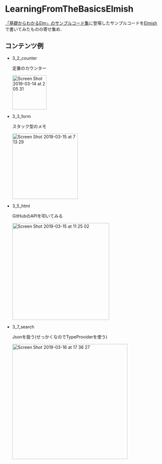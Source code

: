 # LearningFromTheBasicsElmish

[「基礎からわかるElm」のサンプルコード集](https://github.com/jinjor/elm-book)に登場したサンプルコードを[Elmish](https://elmish.github.io/)で書いてみたものの寄せ集め．

## コンテンツ例

- 3_2_counter

    定番のカウンター

    <img width="112" alt="Screen Shot 2019-03-14 at 2 05 31" src="https://user-images.githubusercontent.com/15827817/54299446-41d50500-45fe-11e9-8128-cb5ea00dd01a.png">

- 3_3_form

    スタック型のメモ

    <img width="215" alt="Screen Shot 2019-03-15 at 7 13 29" src="https://user-images.githubusercontent.com/15827817/54395039-f9970f00-46f1-11e9-8917-fe1add850559.png">

- 3_5_html

    GitHubのAPIを叩いてみる

    <img width="318" alt="Screen Shot 2019-03-15 at 11 25 02" src="https://user-images.githubusercontent.com/15827817/54403900-14c74600-4715-11e9-9ce3-8736cff9a3de.png">

- 3_7_search

    Jsonを扱う(せっかくなのでTypeProviderを使う)

    <img width="378" alt="Screen Shot 2019-03-16 at 17 36 27" src="https://user-images.githubusercontent.com/15827817/54472803-10cd1e00-4812-11e9-9061-3f62035c7487.png">

